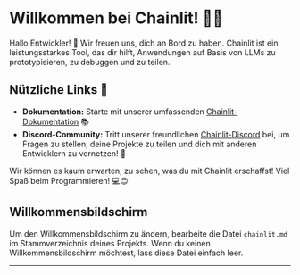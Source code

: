 <!--
CO_OP_TRANSLATOR_METADATA:
{
  "original_hash": "c49526c7abc56b0b5f1e835c1739f18e",
  "translation_date": "2025-09-24T11:47:42+00:00",
  "source_file": "Module08/samples/04/chainlit.md",
  "language_code": "de"
}
-->
# Willkommen bei Chainlit! 🚀🤖

Hallo Entwickler! 👋 Wir freuen uns, dich an Bord zu haben. Chainlit ist ein leistungsstarkes Tool, das dir hilft, Anwendungen auf Basis von LLMs zu prototypisieren, zu debuggen und zu teilen.

## Nützliche Links 🔗

- **Dokumentation:** Starte mit unserer umfassenden [Chainlit-Dokumentation](https://docs.chainlit.io) 📚
- **Discord-Community:** Tritt unserer freundlichen [Chainlit-Discord](https://discord.gg/k73SQ3FyUh) bei, um Fragen zu stellen, deine Projekte zu teilen und dich mit anderen Entwicklern zu vernetzen! 💬

Wir können es kaum erwarten, zu sehen, was du mit Chainlit erschaffst! Viel Spaß beim Programmieren! 💻😊

## Willkommensbildschirm

Um den Willkommensbildschirm zu ändern, bearbeite die Datei `chainlit.md` im Stammverzeichnis deines Projekts. Wenn du keinen Willkommensbildschirm möchtest, lass diese Datei einfach leer.

---

